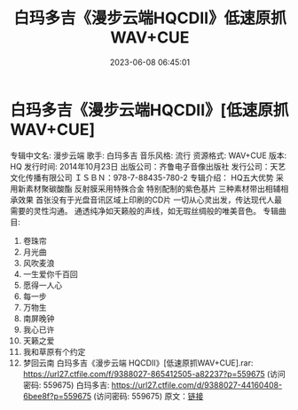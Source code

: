 ﻿---
title: 白玛多吉《漫步云端HQCDII》低速原抓WAV+CUE
date: 2023-06-08 06:45:01
categories: WAV车载音乐、镜像
tags: 华语中文
---
# 白玛多吉《漫步云端HQCDII》[低速原抓WAV+CUE]

专辑中文名: 漫步云端
歌手: 白玛多吉
音乐风格: 流行
资源格式: WAV+CUE
版本: HQ
发行时间: 2014年10月23日
出版公司：齐鲁电子音像出版社
发行公司：天艺文化传播有限公司
ＩＳＢＮ：978-7-88435-780-2
专辑介绍：
HQ五大优势
采用新素材聚碳酸酯
反射膜采用特殊合金
特别配制的紫色基片
三种素材带出相辅相承效果
首张没有于光盘音讯区域上印刷的CD片
一切从心灵出发，传达现代人最需要的灵性沟通。
通透纯净如天籁般的声线，如无瑕丝绸般的唯美音色。
专辑曲目:
01. 卷珠帘
02. 月光曲
03. 风吹麦浪
04. 一生爱你千百回
05. 愿得一人心
06. 每一步
07. 万物生
08. 南屏晚钟
09. 我心已许
10. 天籁之爱
11. 我和草原有个约定
12. 梦回云南
白玛多吉《漫步云端 HQCDII》[低速原抓WAV+CUE].rar: https://url27.ctfile.com/f/9388027-865412505-a82237?p=559675
(访问密码: 559675)
白玛多吉: https://url27.ctfile.com/d/9388027-44160408-6bee8f?p=559675
(访问密码: 559675)
原文：[链接](https://blog.sina.com.cn/s/blog_1647c7e760103128w.html)